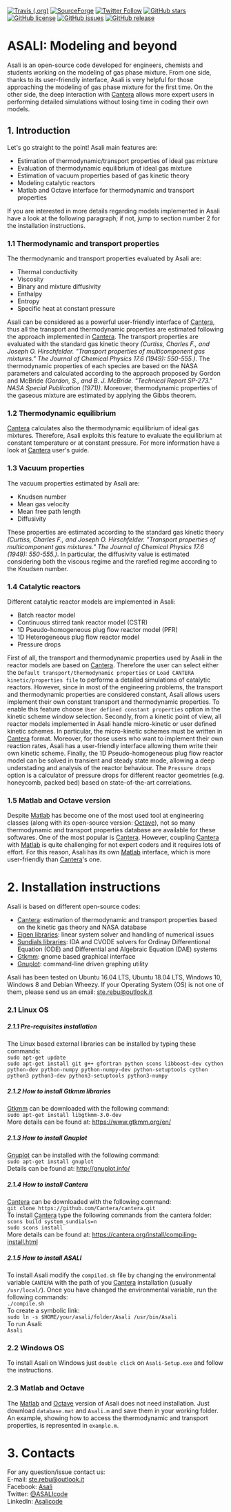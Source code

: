 
[![Travis (.org)](https://img.shields.io/travis/srebughini/ASALI.svg?style=popout-square)](https://travis-ci.org/srebughini/ASALI)
[![SourceForge](https://img.shields.io/sourceforge/dt/asali.svg?style=popout-square)](https://sourceforge.net/projects/asali/?source=directory)
[![Twitter Follow](https://img.shields.io/twitter/follow/Asalicode.svg?label=Follow&style=popout-square)](https://twitter.com/ASALIcode)
[![GitHub stars](https://img.shields.io/github/stars/srebughini/ASALI.svg?style=popout-square)](https://github.com/srebughini/ASALI/stargazers)
[![GitHub license](https://img.shields.io/github/license/srebughini/ASALI.svg?style=popout-square)](https://github.com/srebughini/ASALI/blob/master/LICENSE)
[![GitHub issues](https://img.shields.io/github/issues/srebughini/ASALI.svg?style=popout-square)](https://github.com/srebughini/ASALI/issues)
[![GitHub release](https://img.shields.io/github/release/srebughini/ASALI.svg?style=popout-square)](https://github.com/srebughini/ASALI/releases)



# **ASALI: Modeling and beyond**
Asali is an open-source code developed for engineers, chemists and students working on the modeling of gas phase mixture. From one side, thanks to its user-friendly interface, Asali is very helpful for those approaching the modeling of gas phase mixture for the first time. On the other side, the deep interaction with [Cantera](https://cantera.org/)  allows more expert users in performing detailed simulations without losing time in coding their own models.
## **1. Introduction**
Let's go straight to the point! Asali main features are:
* Estimation of thermodynamic/transport properties of ideal gas mixture
* Evaluation of thermodynamic equilibrium of ideal gas mixture
* Estimation of vacuum properties based of gas kinetic theory
* Modeling catalytic reactors
* Matlab and Octave interface for thermodynamic and transport properties

If you are interested in  more details regarding models implemented in Asali have a look at the following paragraph; if not, jump to section number 2 for the installation instructions.
### 1.1 Thermodynamic and transport properties
The thermodynamic and transport properties evaluated by Asali are:
* Thermal conductivity
* Viscosity
* Binary and mixture diffusivity
* Enthalpy
* Entropy
* Specific heat at constant pressure

Asali can be considered as a powerful user-friendly interface of  [Cantera](https://cantera.org/), thus all the transport and thermodynamic properties are estimated following the approach implemented in  [Cantera](https://cantera.org/). The transport properties are evaluated with the standard gas kinetic theory *(Curtiss, Charles F., and Joseph O. Hirschfelder. "Transport properties of multicomponent gas mixtures." The Journal of Chemical Physics 17.6 (1949): 550-555.)*. The thermodynamic properties of each species are based on the NASA parameters and calculated according to the approach proposed by Gordon and McBride *(Gordon, S., and B. J. McBride. "Technical Report SP-273." NASA Special Publication (1971))*. Moreover, thermodynamic properties of the gaseous mixture are estimated by applying the Gibbs theorem.
### 1.2 Thermodynamic equilibrium
[Cantera](https://cantera.org/) calculates also the thermodynamic equilibrium of ideal gas mixtures. Therefore, Asali exploits this feature to evaluate the equilibrium at constant temperature or at constant pressure. For more information have a look at [Cantera](https://cantera.org/) user's guide.
### 1.3 Vacuum properties
The vacuum properties estimated by Asali are:
* Knudsen number
* Mean gas velocity
* Mean free path length
* Diffusivity

These properties are estimated according to the standard gas kinetic theory *(Curtiss, Charles F., and Joseph O. Hirschfelder. "Transport properties of multicomponent gas mixtures." The Journal of Chemical Physics 17.6 (1949): 550-555.)*. In particular, the diffusivity value is estimated considering both the viscous regime and the rarefied regime according to the Knudsen number.
### 1.4 Catalytic reactors
Different catalytic reactor models are implemented in Asali:
* Batch reactor model
* Continuous stirred tank reactor model (CSTR)
* 1D Pseudo-homogeneous plug flow reactor model (PFR)
* 1D Heterogeneous plug flow reactor model
* Pressure drops

First of all, the transport and thermodynamic properties used by Asali in the reactor models are based on [Cantera](https://cantera.org/). Therefore the user can select either the `Default transport/thermodynamic properties` or `Load CANTERA kinetic/properties file` to performe a detailed simulations of catalytic reactors. However, since in most of the engineering problems, the transport and thermodynamic properties are considered constant, Asali allows users implement their own constant transport and thermodynamic properties. To enable this feature choose `User defined constant properties` option in the kinetic scheme window selection.
Secondly, from a kinetic point of view, all reactor models implemented in Asali handle micro-kinetic or user defined kinetic schemes. In particular, the micro-kinetic schemes must be written in [Cantera](https://cantera.org/) format. Moreover, for those users who want to implement their own reaction rates, Asali has a user-friendly interface allowing them write their own kinetic scheme.
Finally, the 1D Pseudo-homogeneous plug flow reactor model can be solved in transient and steady state mode, allowing a deep understading and analysis of the reactor behaviour.
The `Pressure drops` option is a calculator of pressure drops for different reactor geometries (e.g. honeycomb, packed bed) based on state-of-the-art correlations.
### 1.5 Matlab and Octave version
Despite [Matlab](https://it.mathworks.com/campaigns/products/trials.html?s_eid=ppc_29775072802&q=matlab) has become one of the most used tool at engineering classes (along with its open-source version: [Octave](https://www.gnu.org/software/octave/)), not so many thermodynamic and transport properties database are available for these softwares. One of the most popular is [Cantera](https://cantera.org/). However, coupling [Cantera](https://cantera.org/) with [Matlab](https://it.mathworks.com/campaigns/products/trials.html?s_eid=ppc_29775072802&q=matlab) is quite challenging for not expert coders and it requires lots of effort. For this reason, Asali has its own [Matlab](https://it.mathworks.com/campaigns/products/trials.html?s_eid=ppc_29775072802&q=matlab) interface, which is more user-friendly than [Cantera](https://cantera.org/)'s one.
# **2. Installation instructions**
Asali is based on different open-source codes:
* [Cantera](https://cantera.org/): estimation of thermodynamic and transport properties based on the kinetic gas theory and NASA database
* [Eigen libraries](http://eigen.tuxfamily.org/index.php?title=Main_Page): linear system solver and handling of numerical issues
* [Sundials libraries](https://computation.llnl.gov/projects/sundials): IDA and CVODE solvers for Ordinay Differentional Equation (ODE) and Differential and Algebraic Equation (DAE) systems
* [Gtkmm](https://www.gtkmm.org/en/): gnome based graphical interface
* [Gnuplot](http://www.gnuplot.info/): command-line driven graphing utility

Asali has been tested on Ubuntu 16.04 LTS, Ubuntu 18.04 LTS, Windows 10, Windows 8 and Debian Wheezy. If your Operating System (OS) is not one of them, please send us an email: ste.rebu@outlook.it

### 2.1 Linux OS
##### 2.1.1 Pre-requisites installation
The Linux based external libraries can be installed by typing these commands:  
`sudo apt-get update`  
`sudo apt-get install git g++ gfortran python scons libboost-dev cython python-dev python-numpy python-numpy-dev python-setuptools cython python3 python3-dev python3-setuptools python3-numpy`  

##### 2.1.2 How to install Gtkmm libraries
[Gtkmm](https://www.gtkmm.org/en/) can be downloaded with the following command:  
`sudo apt-get install libgtkmm-3.0-dev`  
More details can be found at: https://www.gtkmm.org/en/  

##### 2.1.3 How to install Gnuplot
[Gnuplot](http://www.gnuplot.info/) can be installed with the following command:  
`sudo apt-get install gnuplot`  
Details can be found at: http://gnuplot.info/  

##### 2.1.4 How to install Cantera
[Cantera](https://cantera.org/) can be downloaded with the following command:    
`git clone https://github.com/Cantera/cantera.git`   
To install [Cantera](https://cantera.org/) type the following commands from the cantera folder:  
`scons build system_sundials=n`   
`sudo scons install`    
More details can be found at: https://cantera.org/install/compiling-install.html 

##### 2.1.5 How to install ASALI
To install Asali modify the `compiled.sh` file by changing the environmental variable `CANTERA` with the path of you [Cantera](https://cantera.org/) installation (usually `/usr/local/`). Once you have changed the environmental variable, run the following commands:  
`./compile.sh`  
To create a symbolic link:  
`sudo ln -s $HOME/your/asali/folder/Asali /usr/bin/Asali`  
To run Asali:  
`Asali`  
### 2.2 Windows OS
To install Asali on Windows just `double click` on `Asali-Setup.exe` and follow the instructions.  

### 2.3 Matlab and Octave
The [Matlab](https://it.mathworks.com/campaigns/products/trials.html?s_eid=ppc_29775072802&q=matlab) and [Octave](https://www.gnu.org/software/octave/) version of Asali does not need installation. Just download `database.mat` and `Asali.m` and save them in your working folder. An example, showing how to access the thermodynamic and transport properties, is represented in `example.m`.
# 3. Contacts
For any question/issue contact us:  
E-mail: ste.rebu@outlook.it  
Facebook: [Asali](https://www.facebook.com/ASALIcode/)  
Twitter: [@ASALIcode](https://twitter.com/ASALIcode)  
LinkedIn: [Asalicode](https://www.linkedin.com/company/asalicode)  
